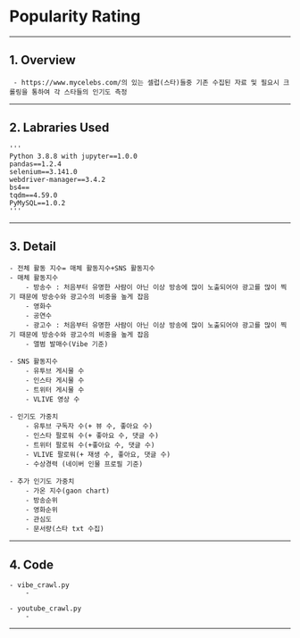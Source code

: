 # Popularity Rating
--------

## 1. Overview
	 - https://www.mycelebs.com/의 있는 셀럽(스타)들중 기존 수집된 자료 및 필요시 크롤링을 통하여 각 스타들의 인기도 측정
--------

## 2. Labraries Used
	'''
	Python 3.8.8 with jupyter==1.0.0
	pandas==1.2.4 
	selenium==3.141.0
	webdriver-manager==3.4.2
	bs4==
	tqdm==4.59.0
	PyMySQL==1.0.2
	'''
--------

## 3. Detail 
	- 전체 활동 지수= 매체 활동지수+SNS 활동지수
	- 매체 활동지수
		- 방송수 : 처음부터 유명한 사람이 아닌 이상 방송에 많이 노출되어야 광고를 많이 찍기 때문에 방송수와 광고수의 비중을 높게 잡음 
		- 영화수
		- 공연수
		- 광고수 : 처음부터 유명한 사람이 아닌 이상 방송에 많이 노출되어야 광고를 많이 찍기 때문에 방송수와 광고수의 비중을 높게 잡음
		- 앨범 발매수(Vibe 기준)
	
	- SNS 활동지수
		- 유투브 게시물 수
		- 인스타 게시물 수
		- 트위터 게시물 수
		- VLIVE 영상 수
	
	- 인기도 가중치
		- 유투브 구독자 수(+ 뷰 수, 좋아요 수)
		- 인스타 팔로워 수(+ 좋아요 수, 댓글 수)
		- 트위터 팔로워 수(+좋아요 수, 댓글 수)
		- VLIVE 팔로워(+ 재생 수, 좋아요, 댓글 수)
		- 수상경력 (네이버 인물 프로필 기준)

	- 추가 인기도 가중치
		- 가온 지수(gaon chart)
		- 방송순위
		- 영화순위
		- 관심도
		- 문서량(스타 txt 수집) 
--------

## 4. Code
	- vibe_crawl.py
		-
		
	- youtube_crawl.py
		-

--------
